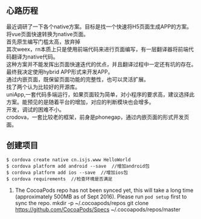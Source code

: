 ## 心路历程
  最近调研了一下各个native方案。目标是找一个快速将H5页面生成APP的方案。     
将vue页面快速转换为native页面。      
首先原生编写门槛太高，放弃掉         
其次weex，rn本质上只是使用前端代码来进行页面编写，有一层翻译器将前端代码翻译为native代码。      
这种方案并不能发挥出页面快速迭代的优点，并且翻译过程中一定还有坑的存在。      
最终我决定使用hybrid APP形式来开发APP。      
通过内嵌页面，既保留页面功能的完整性，也可以灵活扩展。      
找了两个认为比较好的开源库。      
uniApp,一套代码多端运行，如果页面较为简单，对小程序的要求高，建议选择此方案。能预见的是随着平台的增加，对应的判断模块也会增多。      
开发，调试的困难不小。      
crodova，一套比较老的框架，前身是phonegap，通过内嵌页面的形式开发页面。      

## 创建项目
```
$ cordova create native cn.isjs.www HelloWorld
$ cordova platform add android --save  //增加android包
$ cordova platform add ios --save  //增加ios包
$ cordova requirements  //检查环境是否满足
```


1. The CocoaPods repo has not been synced yet, this will take a long time (approximately 500MB as of Sept 2016). Please run `pod setup` first to sync the repo.
mkdir -p ~/.cocoapods/repos
git clone https://github.com/CocoaPods/Specs ~/.cocoapods/repos/master